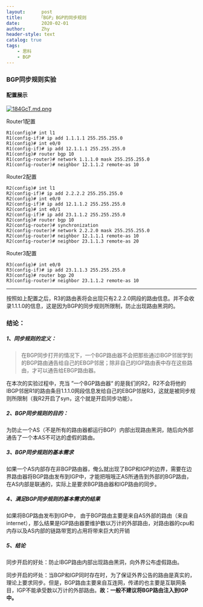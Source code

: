 ```yaml
---
layout:      post
title:      「BGP」BGP的同步规则
date:        2020-02-01
author:      Zhy
header-style: text
catalog: true
tags:
    - 思科
    - BGP
---
```


### BGP同步规则实验

#### 配置展示

[![184GcT.md.png](https://s2.ax1x.com/2020/02/01/184GcT.md.png)](https://imgchr.com/i/184GcT)

Router1配置

```
R1(config)# int l1
R1(config-if)# ip add 1.1.1.1 255.255.255.0
R1(config)# int e0/0
R1(config-if)# ip add 12.1.1.1 255.255.255.0
R1(config)# router bgp 10
R1(config-router)# network 1.1.1.0 mask 255.255.255.0
R1(config-router)# neighbor 12.1.1.2 remote-as 10
```

Router2配置

```
R2(config)# int l1
R2(config-if)# ip add 2.2.2.2 255.255.255.0
R2(config)# int e0/0
R2(config-if)# ip add 12.1.1.2 255.255.255.0
R2(config)# int e0/1
R2(config-if)# ip add 23.1.1.2 255.255.255.0
R2(config)# router bgp 10
R2(config-router)# synchronization
R2(config-router)# network 2.2.2.0 mask 255.255.255.0
R2(config-router)# neighbor 12.1.1.1 remote-as 10
R2(config-router)# neighbor 23.1.1.3 remote-as 20
```

Router3配置

```
R3(config)# int e0/0
R3(config-if)# ip add 23.1.1.3 255.255.255.0
R3(config)# router bgp 20
R3(config-router)# neighbor 23.1.1.2 remote-as 10
```

---

按照如上配置之后，R3的路由表将会出现只有2.2.2.0网段的路由信息。并不会收录1.1.1.0的信息，这是因为BGP的同步规则所限制，防止出现路由黑洞的。

### 结论：

##### 1、同步规则的定义：

>在BGP同步打开的情况下，一个BGP路由器不会把那些通过IBGP邻居学到的BGP路由通告给自己的EBGP邻居；除非自己的IGP路由表中存在这些路由，才可以通告给EBGP路由器。

在本次的实验过程中，充当 ”一个BGP路由器“ 的是我们的R2，R2不会将他的IBGP邻居R1的路由条目1.1.1.0网段信息发给自己的EBGP邻居R3，这就是被同步规则所限制（我R2开启了syn，这个就是开启同步功能）。

##### 2、BGP同步规则的目的：
为防止一个AS（不是所有的路由器都运行BGP）内部出现路由黑洞，随后向外部通告了一个本AS不可达的虚假的路由。

##### 3、BGP同步规则的基本需求

如果一个AS内部存在非BGP路由器，俺么就出现了BGP和IGP的边界，需要在边界路由器将BGP路由发布到IGP中，才能把哦哦正AS所通告到外部的BGP路由，在AS内部是联通的，实际上是要求BGP路由器和IGP路由的同步。

##### 4、满足BGP同步规则的基本需求的结果

如果将BGP路由发布到IGP中， 由于BGP路由主要是来自AS外部的路由（来自internet），那么结果是IGP路由器要维护数以万计的外部路由，对路由器的cpu和内存以及AS内部的链路带宽的占用将带来巨大的开销



##### 5、结论

同步开启的好处：防止IBGP路由内部出现路由黑洞，向外界公布虚假路由。

同步开启的坏处：当BGP和IGP同时存在时，为了保证外界公告的路由是真实的，理论上要求同步。但是，BGP路由主要来自互连网，传递的也主要是互联网条目，IGP不能承受数以万计的外部路由。**故：一般不建议将BGP路由注入到IGP中。**